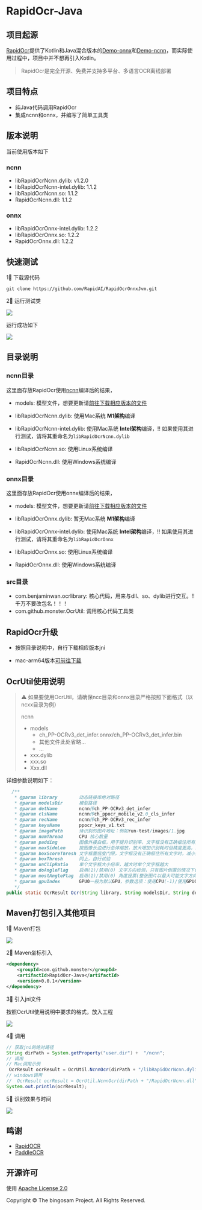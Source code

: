 # RapidOcr-Java

## 项目起源

[RapidOcr](https://github.com/RapidAI/RapidOCR)提供了Kotlin和Java混合版本的[Demo-onnx](https://github.com/RapidAI/RapidOcrOnnxJvm)和[Demo-ncnn](https://github.com/RapidAI/RapidOcrNcnnJvm)，而实际使用过程中，项目中并不想再引入Kotlin。

> RapidOcr是完全开源、免费并支持多平台、多语言OCR离线部署

## 项目特点

- 纯Java代码调用RapidOcr
- 集成ncnn和onnx，并编写了简单工具类

## 版本说明

当前使用版本如下

### ncnn

- libRapidOcrNcnn.dylib: v1.2.0
- libRapidOcrNcnn-intel.dylib: 1.1.2
- libRapidOcrNcnn.so: 1.1.2
- RapidOcrNcnn.dll: 1.1.2

### onnx

- libRapidOcrOnnx-intel.dylib: 1.2.2
- libRapidOcrOnnx.so: 1.2.2
- RapidOcrOnnx.dll: 1.2.2

## 快速测试

1⃣️ 下载源代码

```shell
git clone https://github.com/RapidAI/RapidOcrOnnxJvm.git
```

2⃣️ 运行测试类

![](https://monster-note.oss-cn-hangzhou.aliyuncs.com/img/sql/mysql/202309151824613.png)

运行成功如下

![](https://monster-note.oss-cn-hangzhou.aliyuncs.com/img/sql/mysql/202309151615945.png)

## 目录说明

### ncnn目录

这里面存放RapidOcr使用[ncnn](https://github.com/Tencent/ncnn)编译后的结果，

- models: 模型文件，想要更新请[前往下载相应版本的文件](https://github.com/RapidAI/RapidOcrNcnn/releases)

- libRapidOcrNcnn.dylib: 使用Mac系统 **M1架构**编译
- libRapidOcrNcnn-intel.dylib: 使用Mac系统 **Intel架构**编译，‼️ 如果使用其进行测试，请将其重命名为`libRapidOcrNcnn.dylib`
- libRapidOcrNcnn.so: 使用Linux系统编译
- RapidOcrNcnn.dll: 使用Windows系统编译

### onnx目录

这里面存放RapidOcr使用onnx编译后的结果，

- models: 模型文件，想要更新请[前往下载相应版本的文件](https://github.com/RapidAI/RapidOcrOnnx/releases)

- libRapidOcrOnnx.dylib: 暂无Mac系统 **M1架构**编译
- libRapidOcrOnnx-intel.dylib: 使用Mac系统 **Intel架构**编译，‼️ 如果使用其进行测试，请将其重命名为`libRapidOcrOnnx`
- libRapidOcrOnnx.so: 使用Linux系统编译
- RapidOcrOnnx.dll: 使用Windows系统编译

### src目录

- com.benjaminwan.ocrlibrary: 核心代码，用来与dll、so、dylib进行交互。‼️ 千万不要改包名！！！
- com.github.monster.OcrUtil: 调用核心代码工具类

## RapidOcr升级

- 按照目录说明中，自行下载相应版本jni

- mac-arm64版本[可前往下载](https://github.com/MyMonsterCat/Model-DLL)

## OcrUtil使用说明

> ⚠️ 如果要使用OcrUtil，请确保ncc目录和onnx目录严格按照下面格式（以ncxx目录为例）
>
> ncnn
>
> - models
>   - ch_PP-OCRv3_det_infer.onnx/ch_PP-OCRv3_det_infer.bin
>   - 其他文件此处省略...
>   - ...
> - xxx.dylib
> - xxx.so
> - Xxx.dll

详细参数说明如下：

```java
  /**
   * @param library        动态链接库绝对路径
   * @param modelsDir      模型路径
   * @param detName        ncnn传ch_PP-OCRv3_det_infer
   * @param clsName        ncnn传ch_ppocr_mobile_v2.0_cls_infer
   * @param recName        ncnn传ch_PP-OCRv3_rec_infer
   * @param keysName       ppocr_keys_v1.txt
   * @param imagePath      待识别的图片地址：例如run-test/images/1.jpg
   * @param numThread      CPU 核心数量
   * @param padding        图像外接白框，用于提升识别率，文字框没有正确框住所有文字时，增加此值。默认50。
   * @param maxSideLen     按图像长边进行总体缩放，放大增加识别耗时但精度更高，缩小减小耗时但精度降低，maxSideLen=0代表不缩放
   * @param boxScoreThresh 文字框置信度门限，文字框没有正确框住所有文字时，减小此值
   * @param boxThresh      同上，自行试验
   * @param unClipRatio    单个文字框大小倍率，越大时单个文字框越大
   * @param doAngleFlag    启用(1)/禁用(0) 文字方向检测，只有图片倒置的情况下(旋转90~270度的图片)，才需要启用文字方向检测
   * @param mostAngleFlag  启用(1)/禁用(0) 角度投票(整张图片以最大可能文字方向来识别)，当禁用文字方向检测时，此项也不起作用
   * @param gpuIndex       GPU0一般为默认GPU，参数选项：使用CPU(-1)/使用GPU0(0)/使用GPU1(1)/...    重要：onnx不可使用CPU/onnx可使用GPU
   */
public static OcrResult Ocr(String library, String modelsDir, String detName, String clsName, String recName, String keysName, String imagePath,Integer numThread, Integer padding, Integer maxSideLen, Float boxScoreThresh, Float boxThresh,Float unClipRatio, Integer doAngleFlag, Integer mostAngleFlag, Integer gpuIndex) 
```

## Maven打包引入其他项目

1⃣️ Maven打包

![](https://monster-note.oss-cn-hangzhou.aliyuncs.com/img/sql/mysql/202309151651157.png)

2⃣️ Maven坐标引入

```xml
<dependency>
    <groupId>com.github.monster</groupId>
    <artifactId>RapidOcr-Java</artifactId>
    <version>0.0.1</version>
</dependency>
```

3⃣️ 引入jni文件

按照OcrUtil使用说明中要求的格式，放入工程

![](https://monster-note.oss-cn-hangzhou.aliyuncs.com/img/sql/mysql/202309151819190.png)

4⃣️ 调用

```java
// 获取jni的绝对路径
String dirPath = System.getProperty("user.dir") +  "/ncnn";
// 调用
// Mac调用示例
 OcrResult ocrResult = OcrUtil.NcnnOcr(dirPath + "/libRapidOcrNcnn.dylib", dirPath + "/models", "images/1.jpg");
// windows调用
//  OcrResult ocrResult = OcrUtil.NcnnOcr(dirPath + "/RapidOcrNcnn.dll", "ncnn/models", "images/1.jpg");
System.out.println(ocrResult);
```

5⃣️ 识别效果与时间

![](https://monster-note.oss-cn-hangzhou.aliyuncs.com/img/sql/mysql/202309151825366.png)

## 鸣谢

- [RapidOCR](https://github.com/RapidAI/RapidOCR)
- [PaddleOCR](https://github.com/PaddlePaddle/PaddleOCR)

## 开源许可

使用 [Apache License 2.0](https://github.com/MyMonsterCat/DeviceTouch/blob/main/LICENSE)

Copyright © The bingosam Project. All Rights Reserved.
